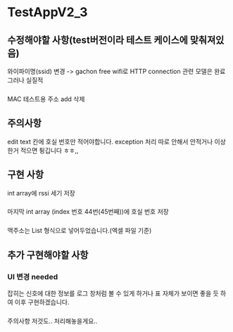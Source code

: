 # TestAppV2_3

## 수정해야할 사항(test버전이라 테스트 케이스에 맞춰져있음)
와이파이명(ssid) 변경 -> gachon free wifi로
HTTP connection 관련 모델은 완료 그러나 실질적
###
MAC 테스트용 주소 add 삭제

## 주의사항
edit text 칸에 호실 번호만 적어야합니다. exception 처리 따로 안해서 안적거나 이상한거 적으면 튕깁니다 ㅎㅎ,,

## 구현 사항
int array에 rssi 세기 저장
###
마지막 int array (index 번호 44번(45번째))에 호실 번호 저장
###
맥주소는 List 형식으로 넣어두었습니다.(엑셀 파일 기준)

## 추가 구현해야할 사항
### UI 변경 needed 
잡히는 신호에 대한 정보를 로그 창처럼 볼 수 있게 하거나 
표 자체가 보이면 좋을 듯 하여 이후 구현하겠습니다.
###
주의사항 저것도.. 처리해놓을게요..
